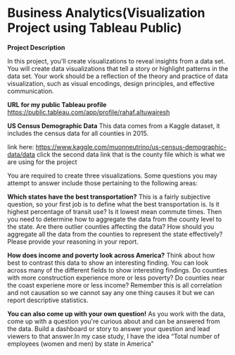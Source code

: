 # Business Analytics(Visualization Project using Tableau Public)

**Project Description**

In this project, you'll create visualizations to reveal insights from a data set. You will create data visualizations that tell a story or highlight patterns in the data set. Your work should be a reflection of the theory and practice of data visualization, such as visual encodings, design principles, and effective communication.

**URL for my public Tableau profile**
https://public.tableau.com/app/profile/rahaf.altuwairesh

**US Census Demographic Data**
This data comes from a Kaggle dataset, it includes the census data for all counties in 2015.

link here: https://www.kaggle.com/muonneutrino/us-census-demographic-data/data
click the second data link that is the county file which is what we are using for the project

You are required to create three visualizations. Some questions you may attempt to answer include those pertaining to the following areas:

**Which states have the best transportation?**
This is a fairly subjective question, so your first job is to define what the best transportation is. Is it highest percentage of transit use? Is it lowest mean commute times. Then you need to determine how to aggregate the data from the county level to the state. Are there outlier counties affecting the data? How should you aggregate all the data from the counties to represent the state effectively? Please provide your reasoning in your report.

**How does income and poverty look across America?**
Think about how best to contrast this data to show an interesting finding. You can look across many of the different fields to show interesting findings. Do counties with more construction experience more or less poverty? Do counties near the coast experiene more or less income? Remember this is all correlation and not causation so we cannot say any one thing causes it but we can report descriptive statistics.

**You can also come up with your own question!**
As you work with the data, come up with a question you're curious about and can be answered from the data. Build a dashboard or story to answer your question and lead viewers to that answer.In my case study, I have the idea “Total number of employees (women and men) by state in America”
